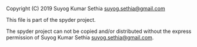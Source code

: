 Copyright (C) 2019  Suyog Kumar Sethia <suyog.sethia@gmail.com>

This file is part of the spyder project.

The spyder project can not be copied and/or distributed without the express
permission of Suyog Kumar Sethia <suyog.sethia@gmail.com>.
